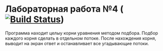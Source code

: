 # Лабораторная работа №4 ([![Build Status](https://travis-ci.org/Cemiroling/Lab4.svg?branch=master)](https://travis-ci.org/Cemiroling/Lab4))
Программа находит целыу корни уравнения методом подбора. Подбор каждого корня сделать в отдельном потоке. После нахождения корня, выводит на экран ответ и останавливает все угадывающие потоки.
